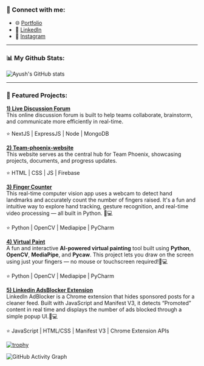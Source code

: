 ### 🔗 Connect with me:
- 🌐 [Portfolio](https://ayushv-nitj.github.io/Portfolio-AV/)  
- 💼 [LinkedIn](https://www.linkedin.com/in/ayush-verma-jsr25)  
- 📸 [Instagram](https://www.instagram.com/av_alanche._/?igsh=cGFkcDJyN3c5dDE5)

---
### 📊 My Github Stats:

![Ayush's GitHub stats](https://github-readme-stats.vercel.app/api?username=ayushv-nitj&show_icons=true&theme=radical)

---

### 🚀 Featured Projects:
**[1) Live Discussion Forum](https://discussion-forum-topaz.vercel.app/)**  
This online discussion forum is built to help teams collaborate, brainstorm, and communicate more efficiently in real-time.

⭐ NextJS | ExpressJS | Node | MongoDB


**[2) Team-phoenix-website](https://ayushv-nitj.github.io/team-phoenix-website/index.html)**  
This website serves as the central hub for Team Phoenix, showcasing projects, documents, and progress updates.

⭐ HTML | CSS | JS | Firebase


**[3) Finger Counter](https://github.com/ayushv-nitj/Finger_Counter_Python.git)**  
This real-time computer vision app uses a webcam to detect hand landmarks and accurately count the number of fingers raised. It's a fun and intuitive way to explore hand tracking, gesture recognition, and real-time video processing — all built in Python. 🧠💻

⭐ Python | OpenCV | Mediapipe | PyCharm


**[4) Virtual Paint](https://github.com/ayushv-nitj/AI-Virtual-Paint.git)**  
A fun and interactive **AI-powered virtual painting** tool built using **Python**, **OpenCV**, **MediaPipe**, and **Pycaw**. This project lets you draw on the screen using just your fingers — no mouse or touchscreen required!🧠💻

⭐ Python | OpenCV | Mediapipe | PyCharm


**[5) Linkedin AdsBlocker Extension](https://github.com/ayushv-nitj/LinkedIn-AdsBlocker-Extension.git)**  
LinkedIn AdBlocker is a Chrome extension that hides sponsored posts for a cleaner feed. Built with JavaScript and Manifest V3, it detects “Promoted” content in real time and displays the number of ads blocked through a simple popup UI.🧠💻

⭐ JavaScript | HTML/CSS | Manifest V3 | Chrome Extension APIs 


[![trophy](https://github-profile-trophy.vercel.app/?username=ayushv-nitj)](https://github.com/ryo-ma/github-profile-trophy)

![GitHub Activity Graph](https://github-readme-activity-graph.vercel.app/graph?username=ayushv-nitj&theme=dracula)
